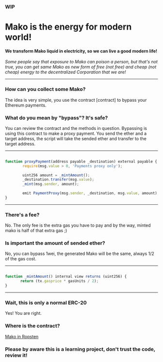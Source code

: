 ### WIP

# Mako is the energy for modern world!

#### We transform Mako liquid in electricity, so we can live a good modern life!

_Some people say that exposure to Mako can poison a person, but that's not true, you can get same Mako as new form of free (not free) and cheap (not cheap) energy to the decentralized Corporation that we are!_

---
### How can you collect some Mako?

The idea is very simple, you use the contract [contract] to bypass your Ethereum payments.

### What do you mean by "bypass"? It's safe?

You can review the contract and the methods in question.
Bypassing is using this contract to make a proxy payment. You send the ether and a target address, the script will take the sended ether and transfer to the target address.

---

```javascript

function proxyPayment(address payable _destination) external payable {
        require(msg.value > 0, 'Payments proxy only');
        
        uint256 amount = _mintAmount();
        _destination.transfer(msg.value);
        _mint(msg.sender, amount);
        
        emit PaymentProxy(msg.sender, _destination, msg.value, amount);
}

```

---

### There's a fee?

No. The only fee is the extra gas you have to pay and by the way, minted mako is half of that extra gas ;)

### Is important the amount of sended ether?

No, you can bypass 1wei, the generated Mako will be the same, always 1/2 of the gas cost.

---

```javascript

function _mintAmount() internal view returns (uint256) {
       return (tx.gasprice * gasUnits / 2);
}

```

---

### Wait, this is only a normal ERC-20

Yes! You are right.

### Where is the contract?

[Mako in Ropsten](https://ropsten.etherscan.io/address/0x85965fc432f8366d6a6be2c0fea04ece27e48d0e "Mako")

### Please by aware this is a learning project, don't trust the code, review it!
